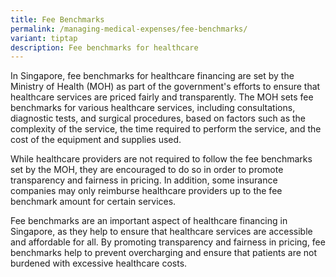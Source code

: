 ```yaml
---
title: Fee Benchmarks
permalink: /managing-medical-expenses/fee-benchmarks/
variant: tiptap
description: Fee benchmarks for healthcare
---
```

<p>In Singapore, fee benchmarks for healthcare financing are set by the Ministry of Health (MOH) as part of the government's efforts to ensure that healthcare services are priced fairly and transparently. The MOH sets fee benchmarks for various healthcare services, including consultations, diagnostic tests, and surgical procedures, based on factors such as the complexity of the service, the time required to perform the service, and the cost of the equipment and supplies used.</p><p>While healthcare providers are not required to follow the fee benchmarks set by the MOH, they are encouraged to do so in order to promote transparency and fairness in pricing. In addition, some insurance companies may only reimburse healthcare providers up to the fee benchmark amount for certain services.</p><p>Fee benchmarks are an important aspect of healthcare financing in Singapore, as they help to ensure that healthcare services are accessible and affordable for all. By promoting transparency and fairness in pricing, fee benchmarks help to prevent overcharging and ensure that patients are not burdened with excessive healthcare costs.</p>